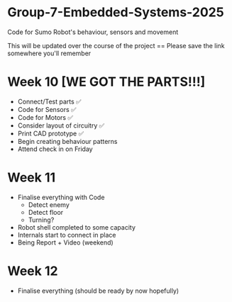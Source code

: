 # Group-7-Embedded-Systems-2025
Code for Sumo Robot's behaviour, sensors and movement

This will be updated over the course of the project == Please save the link somewhere you'll remember

# Week 10 [WE GOT THE PARTS!!!]
- Connect/Test parts ✅
- Code for Sensors ✅
- Code for Motors ✅
- Consider layout of circuitry ✅
- Print CAD prototype ✅
- Begin creating behaviour patterns
- Attend check in on Friday 

# Week 11
- Finalise everything with Code
  -   Detect enemy
  -   Detect floor
  -   Turning?
- Robot shell completed to some capacity
- Internals start to connect in place
- Being Report + Video (weekend)

# Week 12
- Finalise everything (should be ready by now hopefully) 


